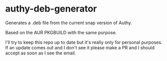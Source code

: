# authy-deb-generator

Generates a .deb file from the current snap version of Authy.

Based on the AUR PKGBUILD with the same purpose.

I'll try to keep this repo up to date but it's really only for personal purposes.
If an update comes out and I don't see it please make a PR and I should accept as soon as I see the email.
